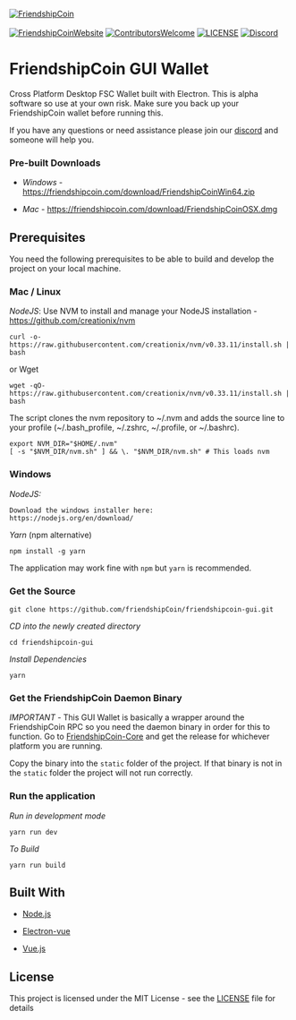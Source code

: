 [![FriendshipCoin](https://friendshipcoin.com/assets/img/icon/logo.png)](https://github.com/friendshipCoin/friendshipcoin-website)
<br/><br/>
[![FriendshipCoinWebsite](https://img.shields.io/badge/Website-friendshipcoin.com-eaa809.svg)](https://friendshipcoin.com/)
[![ContributorsWelcome](https://img.shields.io/badge/contributors-welcome-brightgreen.svg)](https://github.com/friendshipCoin/friendshipcoin-website)
[![LICENSE](https://img.shields.io/badge/license-MIT-green.svg)](LICENSE)
[![Discord](https://img.shields.io/badge/chat-on_discord-7289da.svg)](https://discord.gg/UXR9We)

# FriendshipCoin GUI Wallet
Cross Platform Desktop FSC Wallet built with Electron.  This is alpha software so use at your own risk.  Make sure you back up your FriendshipCoin wallet before running this.

If you have any questions or need assistance please join our [discord](https://discord.gg/UXR9We) and someone will help you.

### Pre-built Downloads
* _Windows_ - https://friendshipcoin.com/download/FriendshipCoinWin64.zip

* _Mac_ - https://friendshipcoin.com/download/FriendshipCoinOSX.dmg


## Prerequisites

You need the following prerequisites to be able to build and develop the project on your local machine.

### Mac / Linux
_NodeJS_: Use NVM to install and manage your NodeJS installation - https://github.com/creationix/nvm
```
curl -o- https://raw.githubusercontent.com/creationix/nvm/v0.33.11/install.sh | bash
```
or Wget
```
wget -qO- https://raw.githubusercontent.com/creationix/nvm/v0.33.11/install.sh | bash
```
The script clones the nvm repository to ~/.nvm and adds the source line to your profile (~/.bash_profile, ~/.zshrc, ~/.profile, or ~/.bashrc).

```
export NVM_DIR="$HOME/.nvm"
[ -s "$NVM_DIR/nvm.sh" ] && \. "$NVM_DIR/nvm.sh" # This loads nvm
```

### Windows
_NodeJS:_
```
Download the windows installer here:
https://nodejs.org/en/download/
```

_Yarn_  (npm alternative)
```
npm install -g yarn
```
The application may work fine with `npm` but `yarn` is recommended.  

### Get the Source
```
git clone https://github.com/friendshipCoin/friendshipcoin-gui.git
```
_CD into the newly created directory_

```
cd friendshipcoin-gui
```
_Install Dependencies_
```
yarn
```

### Get the FriendshipCoin Daemon Binary
*IMPORTANT* - This GUI Wallet is basically a wrapper around the FriendshipCoin RPC so you need the daemon binary in order for this to function.  Go to [FriendshipCoin-Core](https://github.com/friendshipCoin/friendshipcoin-core/releases) and get the release for whichever platform you are running.

Copy the binary into the `static` folder of the project.  If that binary is not in the `static` folder the project will not run correctly.

### Run the application

_Run in development mode_
```
yarn run dev
```

_To Build_

```
yarn run build
```

## Built With
* [Node.js](https://nodejs.org)

* [Electron-vue](https://github.com/SimulatedGREG/electron-vue)

* [Vue.js](https://vuejs.org/)

## License

This project is licensed under the MIT License - see the [LICENSE](LICENSE) file for details

